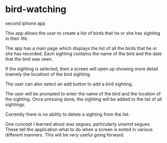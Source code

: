 bird-watching
=============

second iphone app

This app allows the user to create a list of
birds that he or she has sighting in their life.

The app has a main page which displays the list
of all the birds that he or she has recorded.  Each 
sighting contains the name of the bird and the date
that the bird was seen.  

If the sighting is selected, then a screen will open up
showing more detail (namely the location) of the bird sighting.

The user can also select an add button to add a bird sighting. 

The user will be prompted to enter the name of the bird and the 
location of the sighting. Once pressing done, the sighting
will be added to the list of all sightings.

Currently there is no ability to delete a sighting from the 
list.


One concept I learned about was segues, particularly unwind 
segues.  These tell the application what to do when a screen
is exited in various different manners. This will be very useful 
going forward. 

